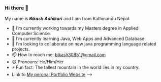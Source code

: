 ### Hi there 👋
My name is ***Bikash Adhikari*** and I am from Kathmandu Nepal.

- 🔭 I’m currently working towards my Masters degree in Applied Computer Science.
- 🌱 I’m currently learning Java, Web Apps and Advanced Database.
- 👯 I’m looking to collaborate on new java programming language related projects.
- 📫 How to reach me: bikash30851@gmail.com
- 😄 Pronouns: He/Him/Her
- ⚡ Fun fact: The tallest mountain in the world lies in my country. 
- Link to [My peronal Portfolio Website](https://bikashad.com/)
-->
